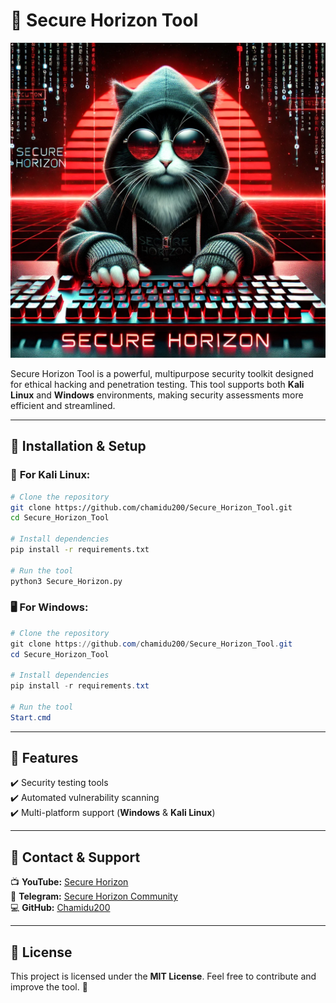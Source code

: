 # 🚀 Secure Horizon Tool

![Secure Horizon](https://github.com/chamidu200/Remote-Control-Desktop/blob/3aa4fbad952255e7496d92df95ed68b8e704e2d2/Secure%20Horizon.png)

Secure Horizon Tool is a powerful, multipurpose security toolkit designed for ethical hacking and penetration testing. This tool supports both **Kali Linux** and **Windows** environments, making security assessments more efficient and streamlined.

---

## 📌 Installation & Setup

### 🐧 **For Kali Linux:**
```bash
# Clone the repository
git clone https://github.com/chamidu200/Secure_Horizon_Tool.git
cd Secure_Horizon_Tool

# Install dependencies
pip install -r requirements.txt

# Run the tool
python3 Secure_Horizon.py
```

### 🖥️ **For Windows:**
```powershell
# Clone the repository
git clone https://github.com/chamidu200/Secure_Horizon_Tool.git
cd Secure_Horizon_Tool

# Install dependencies
pip install -r requirements.txt

# Run the tool
Start.cmd
```

---

## 🌟 Features
✔️ Security testing tools  
✔️ Automated vulnerability scanning  
✔️ Multi-platform support (**Windows** & **Kali Linux**)  

---

## 📢 Contact & Support
📺 **YouTube:** [Secure Horizon](https://www.youtube.com/@chamidunimsara20052)  
💬 **Telegram:** [Secure Horizon Community](https://t.me/secure_horizon_MR_C005)  
💻 **GitHub:** [Chamidu200](https://github.com/chamidu200)  

---

## 📜 License
This project is licensed under the **MIT License**. Feel free to contribute and improve the tool. 🚀

